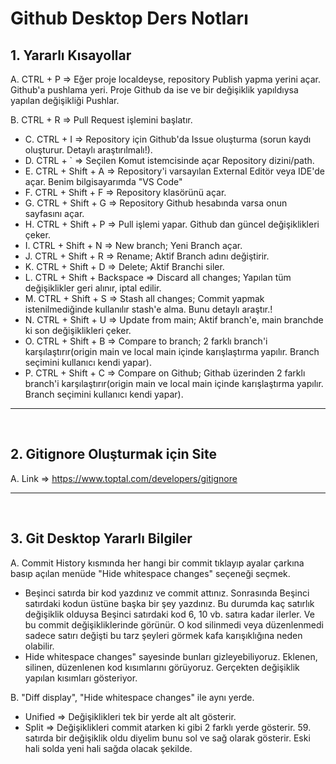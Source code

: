 # Github Desktop Ders Notları


## 1. Yararlı Kısayollar

A. CTRL + P => Eğer proje localdeyse, repository Publish yapma yerini açar. Github'a pushlama yeri. Proje Github da ise ve bir değişiklik yapıldıysa yapılan değişikliği Pushlar.

B. CTRL + R => Pull Request işlemini başlatır.
  
- C. CTRL + I => Repository için Github'da Issue oluşturma (sorun kaydı oluşturur. Detaylı araştırılmalı!).
- D. CTRL + ` => Seçilen Komut istemcisinde açar Repository dizini/path.
- E. CTRL + Shift + A => Repository'i varsayılan External Editör veya IDE'de açar. Benim bilgisayarımda "VS Code"
- F. CTRL + Shift + F => Repository klasörünü açar.
- G. CTRL + Shift + G => Repository Github hesabında varsa onun sayfasını açar.
- H. CTRL + Shift + P => Pull işlemi yapar. Github dan güncel değişiklikleri çeker.
- I. CTRL + Shift + N => New branch; Yeni Branch açar.
- J. CTRL + Shift + R => Rename; Aktif Branch adını değiştirir.
- K. CTRL + Shift + D => Delete; Aktif Branchi siler.
- L. CTRL + Shift + Backspace => Discard all changes; Yapılan tüm değişiklikler geri alınır, iptal edilir.
- M. CTRL + Shift + S => Stash all changes; Commit yapmak istenilmediğinde kullanılır stash'e alma. Bunu detaylı araştır.!
- N. CTRL + Shift + U => Update from main; Aktif branch'e, main branchde ki son değişiklikleri çeker.
- O. CTRL + Shift + B => Compare to branch; 2 farklı branch'i karşılaştırır(origin main ve local main içinde karışlaştırma yapılır. Branch seçimini kullanıcı kendi yapar).
- P. CTRL + Shift + C => Compare on Github; Githab üzerinden 2 farklı branch'i karşılaştırır(origin main ve local main içinde karışlaştırma yapılır. Branch seçimini kullanıcı kendi yapar).
___

<br>

## 2. Gitignore Oluşturmak için Site

A. Link => https://www.toptal.com/developers/gitignore
___

<br>

## 3. Git Desktop Yararlı Bilgiler

A. Commit History kısmında her hangi bir commit tıklayıp ayalar çarkına basıp açılan menüde "Hide whitespace changes" seçeneği seçmek.
- Beşinci satırda bir kod yazdınız ve commit attınız. Sonrasında Beşinci satırdaki kodun üstüne başka bir şey yazdınız. Bu durumda kaç satırlık değişiklik olduysa Beşinci satırdaki kod 6, 10 vb. satıra kadar ilerler. Ve bu commit değişikliklerinde görünür. O kod silinmedi veya düzenlenmedi sadece satırı değişti bu tarz şeyleri görmek kafa karışıklığına neden olabilir.
- Hide whitespace changes" sayesinde bunları gizleyebiliyoruz. Eklenen, silinen, düzenlenen kod kısımlarını görüyoruz. Gerçekten değişiklik yapılan kısımları gösteriyor.

B. "Diff display", "Hide whitespace changes" ile aynı yerde.
- Unified => Değişiklikleri tek bir yerde alt alt gösterir.
- Split => Değişiklikleri commit atarken ki gibi 2 farklı yerde gösterir. 59. satırda bir değişiklik oldu diyelim bunu sol ve sağ olarak gösterir. Eski hali solda yeni hali sağda olacak şekilde. 
    



